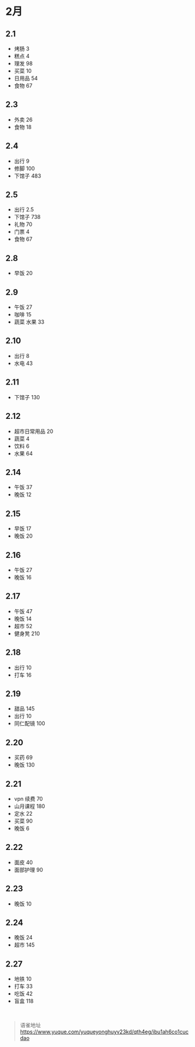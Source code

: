 # 2月
## 2.1

- 烤肠 3
- 糕点 4
- 理发 98
- 买菜 10
- 日用品 54
- 食物 67

## 2.3

- 外卖 26
- 食物 18

## 2.4

- 出行 9
- 修脚 100
- 下馆子 483

## 2.5

- 出行 2.5
- 下馆子 738
- 礼物 70
- 门票 4
- 食物 67

## 2.8

- 早饭 20

## 2.9

- 午饭 27
- 咖啡 15
- 蔬菜 水果 33

## 2.10

- 出行 8
- 水电 43

## 2.11

- 下馆子 130

## 2.12

- 超市日常用品 20
- 蔬菜 4
- 饮料 6
- 水果 64

## 2.14

- 午饭 37
- 晚饭 12

## 2.15

- 早饭 17
- 晚饭 20

## 2.16

- 午饭 27
- 晚饭 16

## 2.17

- 午饭 47
- 晚饭 14
- 超市 52
- 健身凳 210

## 2.18

- 出行 10
- 打车 16

## 2.19

- 甜品 145
- 出行 10
- 同仁配镜 100

## 2.20

- 买药 69
- 晚饭 130

## 2.21

- vpn 续费 70
- 山月课程 180
- 定水 22
- 买菜 90
- 晚饭 6

## 2.22

- 面皮 40
- 面部护理 90

## 2.23

- 晚饭 10

## 2.24

- 晚饭 24
- 超市 145

## 2.27

- 地铁 10
- 打车 33
- 吃饭 42
- 盲盒 118

<br>
  
> 语雀地址 https://www.yuque.com/yuqueyonghuyv23kd/qth4eg/ibu1ah6co1cucdao